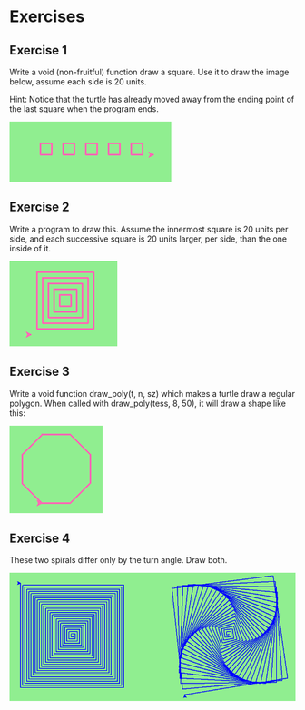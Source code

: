 # Exercises

## Exercise 1

Write a void (non-fruitful) function draw a square. Use it to draw the image below, assume each side is 20 units.

Hint: Notice that the turtle has already moved away from the ending point of the last square when the program ends.

![Exercise 1](./img/ex1.png)

## Exercise 2

Write a program to draw this. Assume the innermost square is 20 units per side, and each successive square is 20 units larger, per side, than the one inside of it.

![Exercise 2](./img/ex2.png)

## Exercise 3

Write a void function draw_poly(t, n, sz) which makes a turtle draw a regular polygon. When called with draw_poly(tess, 8, 50), it will draw a shape like this:

![Exercise 3](./img/ex3.png)

## Exercise 4

These two spirals differ only by the turn angle. Draw both.

![Exercise 4](./img/ex4.png)
